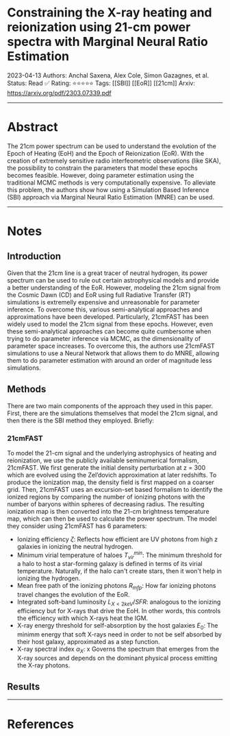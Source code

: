 # Constraining the X-ray heating and reionization using 21-cm power spectra with Marginal Neural Ratio Estimation

2023-04-13
Authors: Anchal Saxena, Alex Cole, Simon Gazagnes, et al.
Status: Read ✅
Rating: ⭐️⭐️⭐️⭐️⭐️ 
Tags: [[SBI]] [[EoR]] [[21cm]]
Arxiv: https://arxiv.org/pdf/2303.07339.pdf

---
# Abstract
The 21cm power spectrum can be used to understand the evolution of the Epoch of Heating (EoH) and the Epoch of Reionization (EoR). With the creation of extremely sensitive radio interfeometric observations (like SKA), the possibility to constrain the parameters that model these epochs becomes feasible. However, doing parameter estimation using the traditional MCMC methods is very computationally expensive. To alleviate this problem, the authors show how using a Simulation Based Inference (SBI) approach via Marginal Neural Ratio Estimation (MNRE) can be used.

---
# Notes
## Introduction
Given that the 21cm line is a great tracer of neutral hydrogen, its power spectrum can be used to rule out certain astrophysical models and provide a better understanding of the EoR. However, modeling the 21cm signal from the Cosmic Dawn (CD) and EoR using full Radiative Transfer (RT) simulations is extremelly expensive and unreasonable for parameter inference. To overcome this, various semi-analytical approaches and approximations have been developed. Particularly, 21cmFAST has been widely used to model the 21cm signal from these epochs. However, even these semi-analytical approaches can become quite cumbersome when trying to do parameter inference via MCMC, as the dimensionality of parameter space increases. To overcome this, the authors use 21cmFAST simulations to use a Neural Network that allows them to do MNRE, allowing them to do parameter estimation with around an order of magnitude less simulations. 

## Methods
There are two main components of the approach they used in this paper. First, there are the simulations themselves that model the 21cm signal, and then there is the SBI method they employed. Briefly:

### 21cmFAST
To model the 21-cm signal and the underlying astrophysics of heating and reionization, we use the publicly available seminumerical formalism, 21cmFAST. We first generate the initial density perturbation at z = 300 which are evolved using the Zel’dovich approximation at later redshifts. To produce the ionization map, the density field is first mapped on a coarser grid. Then, 21cmFAST uses an excursion-set based formalism to identify the ionized regions by comparing the number of ionizing photons with the number of baryons within spheres of decreasing radius. The resulting ionization map is then converted into the 21-cm brightness temperature map, which can then be used to calculate the power spectrum. The model they consider using 21cmFAST has 6 parameters:

- Ionizing efficiency $\zeta$: Reflects how efficient are UV photons from high z galaxies in ionizing the neutral hydrogen. 
- Minimum virial temperature of haloes $T^{min}_{vir}$: The minimum threshold for a halo to host a star-forming galaxy is defined in terms of its virial temperature. Naturally, if the halo can't create stars, then it won't help in ionizing the hydrogen.
- Mean free path of the ionizing photons $R_{mfp}$: How far ionizing photons travel changes the evolution of the EoR.
- Integrated soft-band luminosity $L_{X<2 keV}/SFR$: analogous to the ionizing efficiency but for X-rays that drive the EoH. In other words, this controls the efficiency with which X-rays heat the IGM.
- X-ray energy threshold for self-absorption by the host galaxies $E_0$: The minimm energy that soft X-rays need in order to not be self absorbed by their host galaxy, approximated as a step function.
- X-ray spectral index $\alpha _X$: x Governs the spectrum that emerges from the X-ray sources and depends on the dominant physical process emitting the X-ray photons.

## Results


---
# References